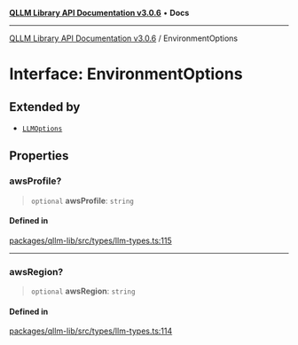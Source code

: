 [**QLLM Library API Documentation v3.0.6**](../README.md) • **Docs**

---

[QLLM Library API Documentation v3.0.6](../globals.md) / EnvironmentOptions

# Interface: EnvironmentOptions

## Extended by

- [`LLMOptions`](LLMOptions.md)

## Properties

### awsProfile?

> `optional` **awsProfile**: `string`

#### Defined in

[packages/qllm-lib/src/types/llm-types.ts:115](https://github.com/quantalogic/qllm/blob/b15a3aa4af263bce36ea091a0f29bf1255b95497/packages/qllm-lib/src/types/llm-types.ts#L115)

---

### awsRegion?

> `optional` **awsRegion**: `string`

#### Defined in

[packages/qllm-lib/src/types/llm-types.ts:114](https://github.com/quantalogic/qllm/blob/b15a3aa4af263bce36ea091a0f29bf1255b95497/packages/qllm-lib/src/types/llm-types.ts#L114)
